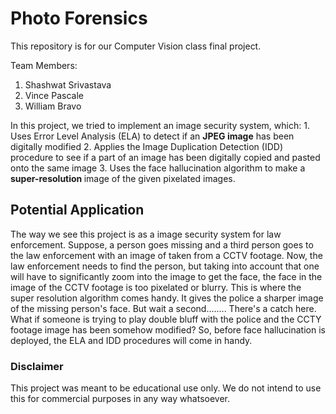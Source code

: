 # Photo Forensics
This repository is for our Computer Vision class final project.

Team Members:
<ol>
<li>Shashwat Srivastava</li>
<li>Vince Pascale</li>
<li>William Bravo</li>
</ol>
In this project, we tried to implement an image security system, which:
1. Uses Error Level Analysis (ELA) to detect if an <b>JPEG image</b> has been digitally modified
2. Applies the Image Duplication Detection (IDD) procedure to see if a part of an image
    has been digitally copied and pasted onto the same image
3. Uses the face hallucination algorithm to make a <b> super-resolution </b> image of
    the given pixelated images.
  
<h2> Potential Application </h2>  
The way we see this project is as a image security system for law enforcement.
Suppose, a person goes missing and a third person goes to the law enforcement with an image of
taken from a CCTV footage. Now, the law enforcement needs to find the person, but taking into 
account that one will have to significantly zoom into the image to get the face, the 
face in the image of the CCTV footage is too pixelated or blurry. This is where the 
super resolution algorithm comes handy. It gives the police a sharper image of the 
missing person's face. 
But wait a second........ There's a catch here. What if someone is trying to play 
double bluff with the police and the CCTY footage image has been somehow modified?
So, before face hallucination is deployed, the ELA and IDD procedures will come in handy.


<h3> Disclaimer </h3>
This project was meant to be educational use only. We do not intend to use this for 
commercial purposes in any way whatsoever.
